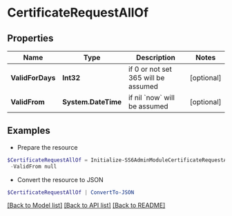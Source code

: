 # CertificateRequestAllOf
## Properties

Name | Type | Description | Notes
------------ | ------------- | ------------- | -------------
**ValidForDays** | **Int32** | if 0 or not set 365 will be assumed | [optional] 
**ValidFrom** | **System.DateTime** | if nil &#x60;now&#x60; will be assumed | [optional] 

## Examples

- Prepare the resource
```powershell
$CertificateRequestAllOf = Initialize-SS6AdminModuleCertificateRequestAllOf  -ValidForDays null `
 -ValidFrom null
```

- Convert the resource to JSON
```powershell
$CertificateRequestAllOf | ConvertTo-JSON
```

[[Back to Model list]](../README.md#documentation-for-models) [[Back to API list]](../README.md#documentation-for-api-endpoints) [[Back to README]](../README.md)

